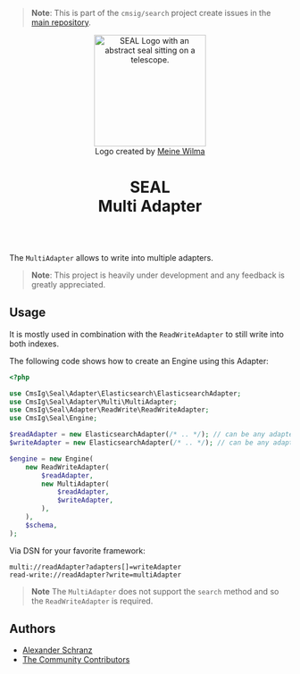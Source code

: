 > **Note**:
> This is part of the `cmsig/search` project create issues in the [main repository](https://github.com/php-cmsig/search).

<div align="center">
    <img alt="SEAL Logo with an abstract seal sitting on a telescope." src="https://avatars.githubusercontent.com/u/120221538?s=400&v=6" width="200" height="200">
</div>

<div align="center">Logo created by <a href="https://cargocollective.com/meinewilma">Meine Wilma</a></div>

<h1 align="center">SEAL <br /> Multi Adapter</h1>

<br />
<br />

The `MultiAdapter` allows to write into multiple adapters.

> **Note**:
> This project is heavily under development and any feedback is greatly appreciated.

## Usage

It is mostly used in combination with the `ReadWriteAdapter` to still write into both indexes.

The following code shows how to create an Engine using this Adapter:

```php
<?php

use CmsIg\Seal\Adapter\Elasticsearch\ElasticsearchAdapter;
use CmsIg\Seal\Adapter\Multi\MultiAdapter;
use CmsIg\Seal\Adapter\ReadWrite\ReadWriteAdapter;
use CmsIg\Seal\Engine;

$readAdapter = new ElasticsearchAdapter(/* .. */); // can be any adapter
$writeAdapter = new ElasticsearchAdapter(/* .. */); // can be any adapter

$engine = new Engine(
    new ReadWriteAdapter(
        $readAdapter,
        new MultiAdapter(
            $readAdapter,
            $writeAdapter,
        ),
    ),
    $schema,
);
```

Via DSN for your favorite framework:

```env
multi://readAdapter?adapters[]=writeAdapter
read-write://readAdapter?write=multiAdapter
```

> **Note**
> The `MultiAdapter` does not support the `search` method and so the `ReadWriteAdapter` is required.

## Authors

- [Alexander Schranz](https://github.com/alexander-schranz/)
- [The Community Contributors](https://github.com/php-cmsig/search/graphs/contributors)
